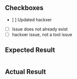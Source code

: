 ## Checkboxes

- [
 ] Updated hackxer
- [ ] Issue does not already exist
- [ ] hackxer issue, not a tool issue

## Expected Result

```bash

```

## Actual Result

```bash

```
